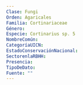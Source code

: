 ```yaml
---
Clase: Fungi
Orden: Agaricales
Familia: Cortinariaceae
Género: 
Especie: Cortinarius sp. 5
NombreComún: 
CategoríaUICN: 
EstadoConservaciónNacional: 
SectorenlaRBHH: 
Presencia: 
TipoDeDato: 
Fuente: ""
---
```

